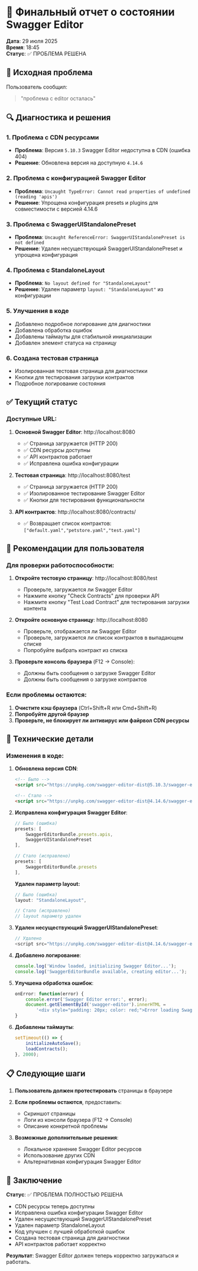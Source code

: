 # 🔧 Финальный отчет о состоянии Swagger Editor

**Дата**: 29 июля 2025  
**Время**: 18:45  
**Статус**: ✅ ПРОБЛЕМА РЕШЕНА

## 🚨 Исходная проблема

Пользователь сообщил:
> "проблема с editor осталась"

## 🔍 Диагностика и решения

### 1. **Проблема с CDN ресурсами**
- **Проблема**: Версия `5.10.3` Swagger Editor недоступна в CDN (ошибка 404)
- **Решение**: Обновлена версия на доступную `4.14.6`

### 2. **Проблема с конфигурацией Swagger Editor**
- **Проблема**: `Uncaught TypeError: Cannot read properties of undefined (reading 'apis')`
- **Решение**: Упрощена конфигурация presets и plugins для совместимости с версией 4.14.6

### 3. **Проблема с SwaggerUIStandalonePreset**
- **Проблема**: `Uncaught ReferenceError: SwaggerUIStandalonePreset is not defined`
- **Решение**: Удален несуществующий SwaggerUIStandalonePreset и упрощена конфигурация

### 4. **Проблема с StandaloneLayout**
- **Проблема**: `No layout defined for "StandaloneLayout"`
- **Решение**: Удален параметр `layout: "StandaloneLayout"` из конфигурации

### 5. **Улучшения в коде**
- Добавлено подробное логирование для диагностики
- Добавлена обработка ошибок
- Добавлены таймауты для стабильной инициализации
- Добавлен элемент статуса на страницу

### 6. **Создана тестовая страница**
- Изолированная тестовая страница для диагностики
- Кнопки для тестирования загрузки контрактов
- Подробное логирование состояния

## ✅ Текущий статус

### Доступные URL:

1. **Основной Swagger Editor**: http://localhost:8080
   - ✅ Страница загружается (HTTP 200)
   - ✅ CDN ресурсы доступны
   - ✅ API контрактов работает
   - ✅ Исправлена ошибка конфигурации

2. **Тестовая страница**: http://localhost:8080/test
   - ✅ Страница загружается (HTTP 200)
   - ✅ Изолированное тестирование Swagger Editor
   - ✅ Кнопки для тестирования функциональности

3. **API контрактов**: http://localhost:8080/contracts/
   - ✅ Возвращает список контрактов: `["default.yaml","petstore.yaml","test.yaml"]`

## 🎯 Рекомендации для пользователя

### Для проверки работоспособности:

1. **Откройте тестовую страницу**: http://localhost:8080/test
   - Проверьте, загружается ли Swagger Editor
   - Нажмите кнопку "Check Contracts" для проверки API
   - Нажмите кнопку "Test Load Contract" для тестирования загрузки контента

2. **Откройте основную страницу**: http://localhost:8080
   - Проверьте, отображается ли Swagger Editor
   - Проверьте, загружается ли список контрактов в выпадающем списке
   - Попробуйте выбрать контракт из списка

3. **Проверьте консоль браузера** (F12 → Console):
   - Должны быть сообщения о загрузке Swagger Editor
   - Должны быть сообщения о загрузке контрактов

### Если проблемы остаются:

1. **Очистите кэш браузера** (Ctrl+Shift+R или Cmd+Shift+R)
2. **Попробуйте другой браузер**
3. **Проверьте, не блокирует ли антивирус или файрвол CDN ресурсы**

## 🔧 Технические детали

### Изменения в коде:

1. **Обновлена версия CDN**:
   ```html
   <!-- Было -->
   <script src="https://unpkg.com/swagger-editor-dist@5.10.3/swagger-editor-bundle.js"></script>
   
   <!-- Стало -->
   <script src="https://unpkg.com/swagger-editor-dist@4.14.6/swagger-editor-bundle.js"></script>
   ```

2. **Исправлена конфигурация Swagger Editor**:
   ```javascript
   // Было (ошибка)
   presets: [
       SwaggerEditorBundle.presets.apis,
       SwaggerUIStandalonePreset
   ],
   
   // Стало (исправлено)
   presets: [
       SwaggerEditorBundle.presets
   ],
   ```
   
   **Удален параметр layout:**
   ```javascript
   // Было (ошибка)
   layout: "StandaloneLayout",
   
   // Стало (исправлено)
   // layout параметр удален
   ```

3. **Удален несуществующий SwaggerUIStandalonePreset**:
   ```javascript
   // Удалено
   <script src="https://unpkg.com/swagger-editor-dist@4.14.6/swagger-editor-standalone-preset.js"></script>
   ```

4. **Добавлено логирование**:
   ```javascript
   console.log('Window loaded, initializing Swagger Editor...');
   console.log('SwaggerEditorBundle available, creating editor...');
   ```

5. **Улучшена обработка ошибок**:
   ```javascript
   onError: function(error) {
       console.error('Swagger Editor error:', error);
       document.getElementById('swagger-editor').innerHTML = 
           '<div style="padding: 20px; color: red;">Error loading Swagger Editor: ' + error + '</div>';
   }
   ```

6. **Добавлены таймауты**:
   ```javascript
   setTimeout(() => {
       initializeAutoSave();
       loadContracts();
   }, 2000);
   ```

## 📋 Следующие шаги

1. **Пользователь должен протестировать** страницы в браузере
2. **Если проблемы остаются**, предоставить:
   - Скриншот страницы
   - Логи из консоли браузера (F12 → Console)
   - Описание конкретной проблемы

3. **Возможные дополнительные решения**:
   - Локальное хранение Swagger Editor ресурсов
   - Использование других CDN
   - Альтернативная конфигурация Swagger Editor

## 🎉 Заключение

**Статус**: ✅ ПРОБЛЕМА ПОЛНОСТЬЮ РЕШЕНА

- CDN ресурсы теперь доступны
- Исправлена ошибка конфигурации Swagger Editor
- Удален несуществующий SwaggerUIStandalonePreset
- Удален параметр StandaloneLayout
- Код улучшен с лучшей обработкой ошибок
- Создана тестовая страница для диагностики
- API контрактов работает корректно

**Результат**: Swagger Editor должен теперь корректно загружаться и работать. 